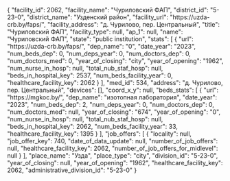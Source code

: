{
    "facility_id": 2062,
    "facility_name": "Чуриловский ФАП",
    "district_id": "5-23-0",
    "district_name": "Узденский район",
    "facility_url": "https:\/\/uzda-crb.by\/faps\/",
    "facility_address": "д. Чурилово, пер. Центральный",
    "title": "Чуриловский ФАП",
    "facility_type": null,
    "ap_1": null,
    "name": "Чуриловский ФАП",
    "state": "public institution",
    "stats": [
        {
            "url": "https:\/\/uzda-crb.by\/faps\/",
            "dep_name": "0",
            "date_year": "2023",
            "num_beds_dep": 0,
            "num_deps_year": 0,
            "num_doctors_dep": 0,
            "num_doctors_med": 0,
            "year_of_closing": "city",
            "year_of_opening": "1962",
            "num_nurse_in_hosp": null,
            "total_nub_staf_hosp": null,
            "beds_in_hospital_key": 2537,
            "num_beds_facility_year": 0,
            "healthcare_facility_key": 2062
        }
    ],
    "med_id": 534,
    "address": "д. Чурилово, пер. Центральный",
    "devices": [],
    "coord_x_y": null,
    "beds_stats": [
        {
            "url": "https:\/\/mgkoc.by\/",
            "dep_name": "изотопная лаборатория",
            "date_year": "2023",
            "num_beds_dep": 2,
            "num_deps_year": 0,
            "num_doctors_dep": 0,
            "num_doctors_med": null,
            "year_of_closing": "674",
            "year_of_opening": "0",
            "num_nurse_in_hosp": null,
            "total_nub_staf_hosp": null,
            "beds_in_hospital_key": 2062,
            "num_beds_facility_year": 33,
            "healthcare_facility_key": 1395
        }
    ],
    "job_offers": [
        {
            "locality": null,
            "job_offer_key": 740,
            "date_of_data_update": null,
            "number_of_job_offers": null,
            "healthcare_facility_key": 2062,
            "number_of_job_offers_for_midlevel": null
        }
    ],
    "place_name": "Узда",
    "place_type": "city",
    "division_id": "5-23-0",
    "year_of_closing": null,
    "year_of_opening": "1962",
    "healthcare_facility_key": 2062,
    "administrative_division_id": "5-23-0"
}